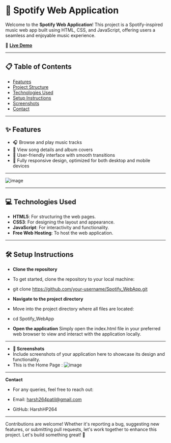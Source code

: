 # 🎵 Spotify Web Application

Welcome to the **Spotify Web Application**! This project is a Spotify-inspired music web app built using HTML, CSS, and JavaScript, offering users a seamless and enjoyable music experience.

🔗 **[Live Demo](https://spotifybyhp.freewebhostmost.com/)**

---

## 📋 Table of Contents

- [Features](#features)
- [Project Structure](#project-structure)
- [Technologies Used](#technologies-used)
- [Setup Instructions](#setup-instructions)
- [Screenshots](#screenshots)
- [Contact](#contact)

---

## ✨ Features

- 🎧 Browse and play music tracks
- 📜 View song details and album covers
- 🔄 User-friendly interface with smooth transitions
- 📱 Fully responsive design, optimized for both desktop and mobile devices

---

![image](https://github.com/user-attachments/assets/4ad8704a-3caa-4794-beb6-25bbec2b5278)


---

## 💻 Technologies Used

- **HTML5**: For structuring the web pages.
- **CSS3**: For designing the layout and appearance.
- **JavaScript**: For interactivity and functionality.
- **Free Web Hosting**: To host the web application.

---
## 🛠️ Setup Instructions
- **Clone the repository**
- To get started, clone the repository to your local machine:
- git clone https://github.com/your-username/Spotify_WebApp.git

- **Navigate to the project directory**
- Move into the project directory where all files are located:
- cd Spotify_WebApp

- **Open the application**
Simply open the index.html file in your preferred web browser to view and interact with the application locally.
---
- **📸 Screenshots**
- Include screenshots of your application here to showcase its design and functionality.
- This is the Home Page : 
![image](https://github.com/user-attachments/assets/eadf2484-7352-45be-9581-67d60d2f5f02)



---
**Contact**
- For any queries, feel free to reach out:

- Email: harsh264patil@gmail.com
- GitHub: HarshHP264

---
Contributions are welcome! Whether it's reporting a bug, suggesting new features, or submitting pull requests, let's work together to enhance this project. Let's build something great! 🚀

